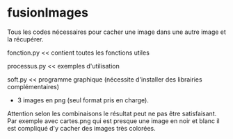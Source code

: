 # fusionImages
Tous les codes nécessaires pour cacher une image dans une autre image et la récupérer.


fonction.py << contient toutes les fonctions utiles

processus.py << exemples d'utilisation

soft.py << programme graphique (nécessite d'installer des librairies complémentaires)


+ 3 images en png (seul format pris en charge).

Attention selon les combinaisons le résultat peut ne pas être satisfaisant. 
Par exemple avec cartes.png qui est presque une image en noir et blanc il est compliqué d'y cacher des images très colorées.
